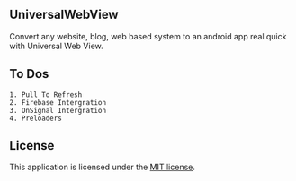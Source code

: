 
## UniversalWebView
Convert any website, blog, web based system to an android app real quick with Universal Web View.

## To Dos
```
1. Pull To Refresh
2. Firebase Intergration
3. OnSignal Intergration
4. Preloaders

```

## License

This application is licensed under the [MIT license](https://opensource.org/licenses/MIT).

